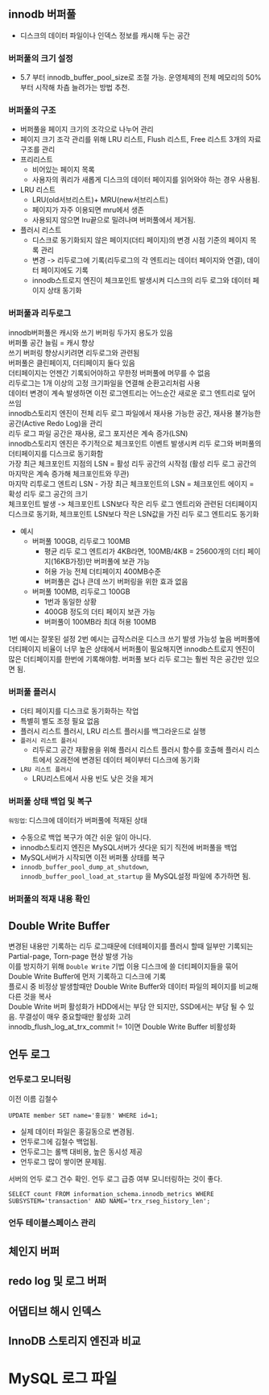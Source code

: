 ## innodb 버퍼풀  
- 디스크의 데이터 파일이나 인덱스 정보를 캐시해 두는 공간

### 버퍼풀의 크기 설정
- 5.7 부터 innodb_buffer_pool_size로 조절 가능. 운영체제의 전체 메모리의 50%부터 시작해 차츰 늘려가는 방법 추천.

### 버퍼풀의 구조
- 버퍼풀을 페이지 크기의 조각으로 나누어 관리
- 페이지 크기 조각 관리를 위해 LRU 리스트, Flush 리스트, Free 리스트 3개의 자료구조를 관리
- 프리리스트
  - 비어있는 페이지 목록
  - 사용자의 쿼리가 새롭게 디스크의 데이터 페이지를 읽어와야 하는 경우 사용됨.
- LRU 리스트
  - LRU(old서브리스트)+ MRU(new서브리스트)
  - 페이지가 자주 이용되면 mru에서 생존
  - 사용되지 않으면 lru끝으로 밀려나며 버퍼풀에서 제거됨.
- 플러시 리스트
  - 디스크로 동기화되지 않은 페이지(더티 페이지)의 변경 시점 기준의 페이지 목록 관리
  - 변경 -> 리두로그에 기록(리두로그의 각 엔트리는 데이터 페이지와 연결), 데이터 페이지에도 기록
  - innodb스트로지 엔진이 체크포인트 발생시켜 디스크의 리두 로그와 데이터 페이지 상태 동기화

### 버퍼풀과 리두로그
innodb버퍼풀은 캐시와 쓰기 버퍼링 두가지 용도가 있음  
버퍼풀 공간 늘림 = 캐시 향상  
쓰기 버퍼링 향상시키려면 리두로그와 관련됨  
버퍼풀은 클린페이지, 더티페이지 둘다 있음  
더티페이지는 언젠간 기록되어야하고 무한정 버퍼풀에 머무를 수 없음  
리두로그는 1개 이상의 고정 크기파일을 연결해 순환고리처럼 사용  
데이터 변경이 계속 발생하면 이전 로그엔트리는 어느순간 새로운 로그 엔트리로 덮어 쓰임  
innodb스토리지 엔진이 전체 리두 로그 파일에서 재사용 가능한 공간, 재사용 불가능한 공간(Active Redo Log)을 관리  
리두 로그 파일 공간은 재사용, 로그 포지션은 계속 증가(LSN)  
innodb스토리지 엔진은 주기적으로 체크포인트 이벤트 발생시켜 리두 로그와 버퍼풀의 더티페이지를 디스크로 동기화함  
가장 최근 체크포인트 지점의 LSN = 활성 리두 공간의 시작점 (활성 리두 로그 공간의 마지막은 계속 증가해 체크포인트와 무관)  
마지막 리투로그 엔트리 LSN - 가장 최근 체크포인트의 LSN = 체크포인트 에이지 = 확성 리두 로그 공간의 크기  
체크포인트 발생 -> 체크포인트 LSN보다 작은 리두 로그 엔트리와 관련된 더티페이지 디스크로 동기화, 체크포인트 LSN보다 작은 LSN값을 가진 리두 로그 엔트리도 동기화  

- 예시
  - 버퍼풀 100GB, 리두로그 100MB
    - 평균 리두 로그 엔트리가 4KB라면, 100MB/4KB = 25600개의 더티 페이지(16KB가정)만 버퍼풀에 보관 가능
    - 허용 가능 전체 더티페이지 400MB수준
    - 버퍼풀은 겁나 큰데 쓰기 버퍼링을 위한 효과 없음
  - 버퍼풀 100MB, 리두로그 100GB
    - 1번과 동일한 상황
    - 400GB 정도의 더티 페이지 보관 가능
    - 버퍼풀이 100MB라 최대 허용 100MB
  
1번 예시는 잘못된 설정
2번 예시는 급작스러운 디스크 쓰기 발생 가능성 높음
버퍼풀에 더티페이지 비율이 너무 높은 상태에서 버퍼풀이 필요해지면 innodb스트로지 엔진이 많은 더티페이지를 한번에 기록해야함.
버퍼풀 보다 리두 로그는 훨씬 작은 공간만 있으면 됨.

### 버퍼풀 플러시
- 더티 페이지를 디스크로 동기화하는 작업
- 특별히 별도 조정 필요 없음
- 플러시 리스트 플러시, LRU 리스트 플러시를 백그라운드로 실행
- `플러시 리스트 플러시`
  - 리두로그 공간 재활용을 위해 플러시 리스트 플러시 함수를 호출해 플러시 리스트에서 오래전에 변경된 데이터 페이부터 디스크에 동기화
- `LRU 리스트 플러시`
  - LRU리스트에서 사용 빈도 낮은 것을 제거

### 버퍼풀 상태 백업 및 복구
`워밍업`: 디스크에 데이터가 버퍼풀에 적재된 상태
- 수동으로 백업 복구가 여간 쉬운 일이 아니다.
- innodb스토리지 엔진은 MySQL서버가 셧다운 되기 직전에 버퍼풀을 백업
- MySQL서버가 시작되면 이전 버퍼풀 상태를 복구
- `innodb_buffer_pool_dump_at_shutdown`, `innodb_buffer_pool_load_at_startup` 을 MySQL설정 파일에 추가하면 됨.  

### 버퍼풀의 적재 내용 확인

## Double Write Buffer
변경된 내용만 기록하는 리두 로그때문에 더테페이지를 플러시 할때 일부만 기록되는 Partial-page, Torn-page 현상 발생 가능  
이를 방지하기 위해 `Double Write` 기법 이용
디스크에 쓸 더티페이지들을 묶어 Double Write Buffer에 먼저 기록하고 디스크에 기록  
플로시 중 비정상 발생할때만 Double Write Buffer와 데이터 파일의 페이지를 비교해 다른 것을 복사  
Double Write 버퍼 활성화가 HDD에서는 부담 안 되지만, SSD에서는 부담 될 수 있음. 
무결성이 매우 중요할때만 활성화 고려  
innodb_flush_log_at_trx_commit != 1이면 Double Write Buffer 비활성화  

## 언두 로그
### 언두로그 모니터링
이전 이름 김철수
```mysql
UPDATE member SET name='홍길동' WHERE id=1;
```
- 실제 데이터 파일은 홍길동으로 변경됨.
- 언두로그에 김철수 백업됨.
- 언두로그는 롤백 대비용, 높은 동시성 제공
- 언두로그 많이 쌓이면 문제됨.

서버의 언두 로그 건수 확인. 언두 로그 급증 여부 모니터링하는 것이 좋다.
```mysql
SELECT count FROM information_schema.innodb_metrics WHERE SUBSYSTEM='transaction' AND NAME='trx_rseg_history_len';
```
### 언두 테이블스페이스 관리

## 체인지 버퍼

## redo log 및 로그 버퍼

## 어댑티브 해시 인덱스

## InnoDB 스토리지 엔진과 비교

# MySQL 로그 파일